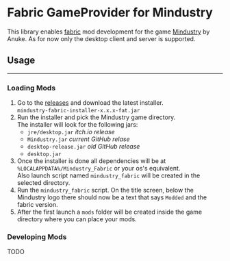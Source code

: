 # Fabric GameProvider for Mindustry

This library enables [fabric](https://fabricmc.net/) mod development for the
game [Mindustry](https://mindustrygame.github.io/) by Anuke. As for now only the desktop client and server is supported.

## Usage

---

### Loading Mods

1. Go to the [releases](https://github.com/Qendolin/mindustry-fabric-loader/releases) and download the latest
   installer.  
   `mindustry-fabric-installer-x.x.x-fat.jar`
2. Run the installer and pick the Mindustry game directory.  
   The installer will look for the following jars:
    - `jre/desktop.jar` *itch.io release*
    - `Mindustry.jar` *current GitHub relase*
    - `desktop-release.jar` *old GitHub release*
    - `desktop.jar`
3. Once the installer is done all dependencies will be at `%LOCALAPPDATA%/Mindustry_Fabric` or your os's equivalent.  
   Also launch script named `mindustry_fabric` will be created in the selected directory.
4. Run the `mindustry_fabric` script. On the title screen, below the Mindustry logo there should now be a text that
   says `Modded` and the fabric version.
5. After the first launch a `mods` folder will be created inside the game directory where you can place your mods.

### Developing Mods

TODO

